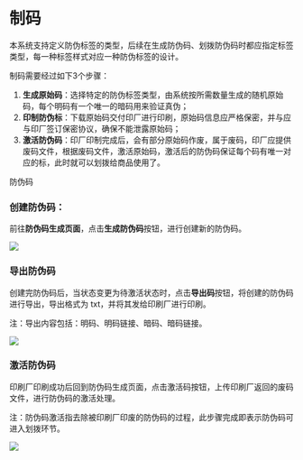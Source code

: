 # 制码

本系统支持定义防伪标签的类型，后续在生成防伪码、划拨防伪码时都应指定标签类型，每一种标签样式对应一种防伪标签的设计。





制码需要经过如下3个步骤：

1. **生成原始码**：选择特定的防伪标签类型，由系统按所需数量生成的随机原始码，每个明码有一个唯一的暗码用来验证真伪；
2. **印制防伪标**：下载原始码交付印厂进行印刷，原始码信息应严格保密，并与应与印厂签订保密协议，确保不能泄露原始码；
3. **激活防伪码**：印厂印制完成后，会有部分原始码作废，属于废码，印厂应提供废码文件，根据废码文件，激活原始码，激活后的防伪码保证每个码有唯一对应的标，此时就可以划拨给商品使用了。

防伪码

### 创建防伪码：

前往**防伪码生成页面**，点击**生成防伪码**按钮，进行创建新的防伪码。

![](http://md.stringon.com/img/%7Bfilename%7D%7B.suffix%7D20200903165906.png)

### **导出防伪码**

创建完防伪码后，当状态变更为待激活状态时，点击**导出码**按钮，将创建的防伪码进行导出，导出格式为 txt，并将其发给印刷厂进行印刷。

注：导出内容包括：明码、明码链接、暗码、暗码链接。

![](http://md.stringon.com/img/%7Bfilename%7D%7B.suffix%7D20200903170027.png)

### **激活防伪码**

印刷厂印刷成功后回到防伪码生成页面，点击激活码按钮，上传印刷厂返回的废码文件，进行防伪码的激活处理。

注：防伪码激活指去除被印刷厂印废的防伪码的过程，此步骤完成即表示防伪码可进入划拨环节。

![](http://md.stringon.com/img/%7Bfilename%7D%7B.suffix%7D20200903170135.png)

